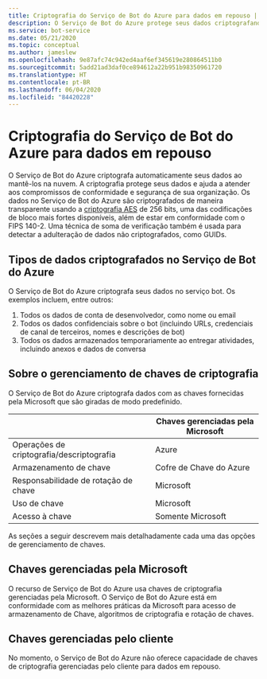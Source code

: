 ```yaml
---
title: Criptografia do Serviço de Bot do Azure para dados em repouso | Microsoft Docs
description: O Serviço de Bot do Azure protege seus dados criptografando-os automaticamente antes de mantê-los na nuvem com as chaves de criptografia fornecidas pela Microsoft.
ms.service: bot-service
ms.date: 05/21/2020
ms.topic: conceptual
ms.author: jameslew
ms.openlocfilehash: 9e87afc74c942ed4aaf6ef345619e280864511b0
ms.sourcegitcommit: 5add21ad3daf0ce894612a22b951b98350961720
ms.translationtype: HT
ms.contentlocale: pt-BR
ms.lasthandoff: 06/04/2020
ms.locfileid: "84420228"
---
```

# <a name="azure-bot-service-encryption-for-data-at-rest"></a>Criptografia do Serviço de Bot do Azure para dados em repouso

O Serviço de Bot do Azure criptografa automaticamente seus dados ao mantê-los na nuvem. A criptografia protege seus dados e ajuda a atender aos compromissos de conformidade e segurança de sua organização. Os dados no Serviço de Bot do Azure são criptografados de maneira transparente usando a [criptografia AES](https://en.wikipedia.org/wiki/Advanced_Encryption_Standard) de 256 bits, uma das codificações de bloco mais fortes disponíveis, além de estar em conformidade com o FIPS 140-2. Uma técnica de soma de verificação também é usada para detectar a adulteração de dados não criptografados, como GUIDs.

## <a name="types-of-data-encrypted-in-the-azure-bot-service"></a>Tipos de dados criptografados no Serviço de Bot do Azure

O Serviço de Bot do Azure criptografa seus dados no serviço bot. Os exemplos incluem, entre outros:

1) Todos os dados de conta de desenvolvedor, como nome ou email
2) Todos os dados confidenciais sobre o bot (incluindo URLs, credenciais de canal de terceiros, nomes e descrições de bot)
3) Todos os dados armazenados temporariamente ao entregar atividades, incluindo anexos e dados de conversa

## <a name="about-encryption-key-management"></a>Sobre o gerenciamento de chaves de criptografia

O Serviço de Bot do Azure criptografa dados com as chaves fornecidas pela Microsoft que são giradas de modo predefinido.  

|                                        |    Chaves gerenciadas pela Microsoft                             | 
|----------------------------------------|-------------------------------------------------------|
|    Operações de criptografia/descriptografia    |    Azure                                              |
|    Armazenamento de chave                         |    Cofre de Chave do Azure                              |
|    Responsabilidade de rotação de chave         |    Microsoft                                          |
|    Uso de chave                           |    Microsoft                                          |
|    Acesso à chave                          |    Somente Microsoft                                     |

As seções a seguir descrevem mais detalhadamente cada uma das opções de gerenciamento de chaves.

## <a name="microsoft-managed-keys"></a>Chaves gerenciadas pela Microsoft

O recurso de Serviço de Bot do Azure usa chaves de criptografia gerenciadas pela Microsoft. O Serviço de Bot do Azure está em conformidade com as melhores práticas da Microsoft para acesso de armazenamento de Chave, algoritmos de criptografia e rotação de chaves.

## <a name="customer-managed-keys"></a>Chaves gerenciadas pelo cliente

No momento, o Serviço de Bot do Azure não oferece capacidade de chaves de criptografia gerenciadas pelo cliente para dados em repouso.

